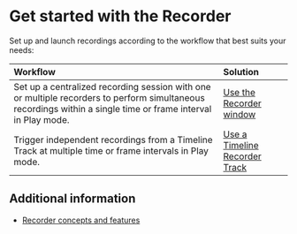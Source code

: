 # Get started with the Recorder

Set up and launch recordings according to the workflow that best suits your needs:

| Workflow | Solution |
| :--- | :--- |
| Set up a centralized recording session with one or multiple recorders to perform simultaneous recordings within a single time or frame interval in Play mode. | [Use the Recorder window](get-started-recorder-window.md) |
| Trigger independent recordings from a Timeline Track at multiple time or frame intervals in Play mode. | [Use a Timeline Recorder Track](get-started-timeline-track.md) |

## Additional information

* [Recorder concepts and features](concepts-and-features.md)
